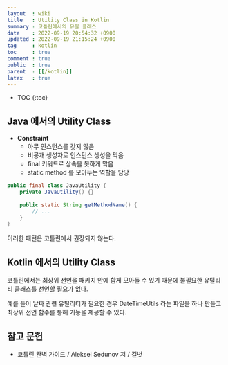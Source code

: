 ```yaml
---
layout  : wiki
title   : Utility Class in Kotlin
summary : 코틀린에서의 유틸 클래스
date    : 2022-09-19 20:54:32 +0900
updated : 2022-09-19 21:15:24 +0900
tag     : kotlin
toc     : true
comment : true
public  : true
parent  : [[/kotlin]]
latex   : true
---
```

* TOC
{:toc}

## Java 에서의 Utility Class

- __Constraint__
  - 아무 인스턴스를 갖지 않음
  - 비공개 생성자로 인스턴스 생성을 막음
  - final 키워드로 상속을 못하게 막음
  - static method 를 모아두는 역할을 담당

```java
public final class JavaUtility {
    private JavaUtility() {}
    
    public static String getMethodName() {
        // ...
    }
}
```

이러한 패턴은 코틀린에서 권장되지 않는다.

## Kotlin 에서의 Utility Class

코틀린에서는 최상위 선언을 패키지 안에 함게 모아둘 수 있기 때문에 불필요한 유틸리티 클래스를 선언할 필요가 없다.

예를 들어 날짜 관련 유틸리티가 필요한 경우 DateTimeUtils 라는 파일을 하나 만들고 최상위 선언 함수를 통해 기능을 제공할 수 있다.

## 참고 문헌

- 코틀린 완벽 가이드 / Aleksei Sedunov 저 / 길벗